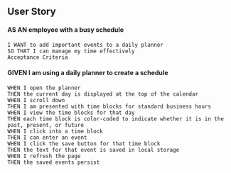 
## User Story

#### AS AN employee with a busy schedule
    I WANT to add important events to a daily planner
    SO THAT I can manage my time effectively
    Acceptance Criteria
    
#### GIVEN I am using a daily planner to create a schedule
    WHEN I open the planner
    THEN the current day is displayed at the top of the calendar
    WHEN I scroll down
    THEN I am presented with time blocks for standard business hours
    WHEN I view the time blocks for that day
    THEN each time block is color-coded to indicate whether it is in the past, present, or future
    WHEN I click into a time block
    THEN I can enter an event
    WHEN I click the save button for that time block
    THEN the text for that event is saved in local storage
    WHEN I refresh the page
    THEN the saved events persist